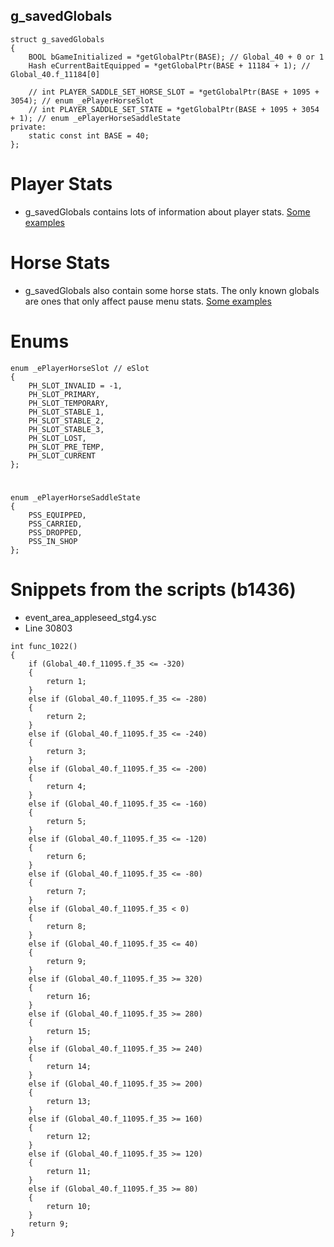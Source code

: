 <h2>g_savedGlobals</h2>

```
struct g_savedGlobals
{
	BOOL bGameInitialized = *getGlobalPtr(BASE); // Global_40 + 0 or 1
	Hash eCurrentBaitEquipped = *getGlobalPtr(BASE + 11184 + 1); // Global_40.f_11184[0]

	// int PLAYER_SADDLE_SET_HORSE_SLOT = *getGlobalPtr(BASE + 1095 + 3054); // enum _ePlayerHorseSlot
	// int PLAYER_SADDLE_SET_STATE = *getGlobalPtr(BASE + 1095 + 3054 + 1); // enum _ePlayerHorseSaddleState
private:
	static const int BASE = 40;
};
```

# Player Stats
- g_savedGlobals contains lots of information about player stats. [Some examples](https://github.com/Halen84/RDR3-Script-Global-Research/blob/master/g_savedGlobals%20(Global_40)/Examples.md)

# Horse Stats
- g_savedGlobals also contain some horse stats. The only known globals are ones that only affect pause menu stats. [Some examples](https://github.com/Halen84/RDR3-Script-Global-Research/blob/master/g_savedGlobals%20(Global_40)/Examples.md)


# Enums
```
enum _ePlayerHorseSlot // eSlot
{
	PH_SLOT_INVALID = -1,
	PH_SLOT_PRIMARY,
	PH_SLOT_TEMPORARY,
	PH_SLOT_STABLE_1,
	PH_SLOT_STABLE_2,
	PH_SLOT_STABLE_3,
	PH_SLOT_LOST,
	PH_SLOT_PRE_TEMP,
	PH_SLOT_CURRENT
};
```
#
```
enum _ePlayerHorseSaddleState
{
	PSS_EQUIPPED,
	PSS_CARRIED,
	PSS_DROPPED,
	PSS_IN_SHOP
};
```

# Snippets from the scripts (b1436)
- event_area_appleseed_stg4.ysc
- Line 30803
```
int func_1022()
{
	if (Global_40.f_11095.f_35 <= -320)
	{
		return 1;
	}
	else if (Global_40.f_11095.f_35 <= -280)
	{
		return 2;
	}
	else if (Global_40.f_11095.f_35 <= -240)
	{
		return 3;
	}
	else if (Global_40.f_11095.f_35 <= -200)
	{
		return 4;
	}
	else if (Global_40.f_11095.f_35 <= -160)
	{
		return 5;
	}
	else if (Global_40.f_11095.f_35 <= -120)
	{
		return 6;
	}
	else if (Global_40.f_11095.f_35 <= -80)
	{
		return 7;
	}
	else if (Global_40.f_11095.f_35 < 0)
	{
		return 8;
	}
	else if (Global_40.f_11095.f_35 <= 40)
	{
		return 9;
	}
	else if (Global_40.f_11095.f_35 >= 320)
	{
		return 16;
	}
	else if (Global_40.f_11095.f_35 >= 280)
	{
		return 15;
	}
	else if (Global_40.f_11095.f_35 >= 240)
	{
		return 14;
	}
	else if (Global_40.f_11095.f_35 >= 200)
	{
		return 13;
	}
	else if (Global_40.f_11095.f_35 >= 160)
	{
		return 12;
	}
	else if (Global_40.f_11095.f_35 >= 120)
	{
		return 11;
	}
	else if (Global_40.f_11095.f_35 >= 80)
	{
		return 10;
	}
	return 9;
}
```

